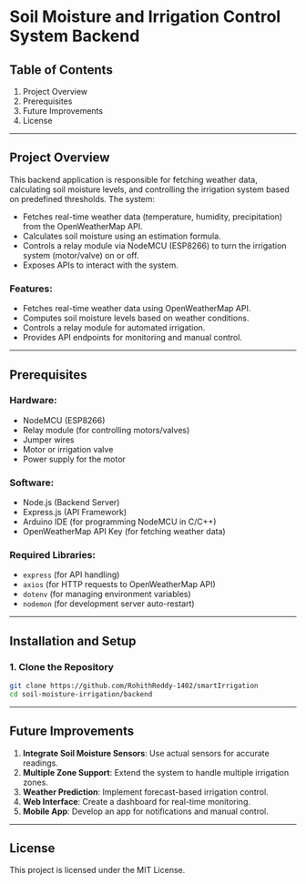 # Soil Moisture and Irrigation Control System Backend


## Table of Contents
1. Project Overview
2. Prerequisites
3. Future Improvements
4. License

---

## Project Overview
This backend application is responsible for fetching weather data, calculating soil moisture levels, and controlling the irrigation system based on predefined thresholds. The system:
- Fetches real-time weather data (temperature, humidity, precipitation) from the OpenWeatherMap API.
- Calculates soil moisture using an estimation formula.
- Controls a relay module via NodeMCU (ESP8266) to turn the irrigation system (motor/valve) on or off.
- Exposes APIs to interact with the system.

### Features:
- Fetches real-time weather data using OpenWeatherMap API.
- Computes soil moisture levels based on weather conditions.
- Controls a relay module for automated irrigation.
- Provides API endpoints for monitoring and manual control.
---

## Prerequisites

### Hardware:
- NodeMCU (ESP8266)
- Relay module (for controlling motors/valves)
- Jumper wires
- Motor or irrigation valve
- Power supply for the motor

### Software:
- Node.js (Backend Server)
- Express.js (API Framework)
- Arduino IDE (for programming NodeMCU in C/C++)
- OpenWeatherMap API Key (for fetching weather data)

### Required Libraries:
- `express` (for API handling)
- `axios` (for HTTP requests to OpenWeatherMap API)
- `dotenv` (for managing environment variables)
- `nodemon` (for development server auto-restart)

---

## Installation and Setup

### 1. Clone the Repository
```sh
git clone https://github.com/RohithReddy-1402/smartIrrigation
cd soil-moisture-irrigation/backend
```


---

## Future Improvements
1. **Integrate Soil Moisture Sensors**: Use actual sensors for accurate readings.
2. **Multiple Zone Support**: Extend the system to handle multiple irrigation zones.
3. **Weather Prediction**: Implement forecast-based irrigation control.
4. **Web Interface**: Create a dashboard for real-time monitoring.
5. **Mobile App**: Develop an app for notifications and manual control.

---

## License
This project is licensed under the MIT License.

